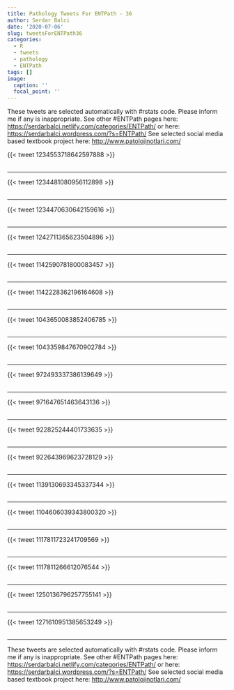 ```yaml
---
title: Pathology Tweets For ENTPath - 36
author: Serdar Balci
date: '2020-07-06'
slug: tweetsForENTPath36
categories:
  - R
  - tweets
  - pathology
  - ENTPath
tags: []
image:
  caption: ''
  focal_point: ''
---
```



These tweets are selected automatically with #rstats code. Please inform me if any is inappropriate.
See other #ENTPath pages here: https://serdarbalci.netlify.com/categories/ENTPath/  or here: https://serdarbalci.wordpress.com/?s=ENTPath/ 
See selected social media based textbook project here: http://www.patolojinotlari.com/

{{< tweet 1234553718642597888 >}}
<br>
<br>
<hr>
{{< tweet 1234481080956112898 >}}
<br>
<br>
<hr>
{{< tweet 1234470630642159616 >}}
<br>
<br>
<hr>
{{< tweet 1242711365623504896 >}}
<br>
<br>
<hr>
{{< tweet 1142590781800083457 >}}
<br>
<br>
<hr>
{{< tweet 1142228362196164608 >}}
<br>
<br>
<hr>
{{< tweet 1043650083852406785 >}}
<br>
<br>
<hr>
{{< tweet 1043359847670902784 >}}
<br>
<br>
<hr>
{{< tweet 972493337386139649 >}}
<br>
<br>
<hr>
{{< tweet 971647651463643136 >}}
<br>
<br>
<hr>
{{< tweet 922825244401733635 >}}
<br>
<br>
<hr>
{{< tweet 922643969623728129 >}}
<br>
<br>
<hr>
{{< tweet 1139130693345337344 >}}
<br>
<br>
<hr>
{{< tweet 1104606039343800320 >}}
<br>
<br>
<hr>
{{< tweet 1117811723241709569 >}}
<br>
<br>
<hr>
{{< tweet 1117811266612076544 >}}
<br>
<br>
<hr>
{{< tweet 1250136796257755141 >}}
<br>
<br>
<hr>
{{< tweet 1271610951385653249 >}}
<br>
<br>
<hr>


These tweets are selected automatically with #rstats code. Please inform me if any is inappropriate.
See other #ENTPath pages here: https://serdarbalci.netlify.com/categories/ENTPath/  or here: https://serdarbalci.wordpress.com/?s=ENTPath/ 
See selected social media based textbook project here: http://www.patolojinotlari.com/
